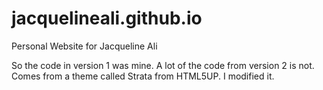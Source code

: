 # jacquelineali.github.io
Personal Website for Jacqueline Ali

So the code in version 1 was mine. A lot of the code from version 2 is not. Comes from a theme called Strata from HTML5UP. I modified it.
